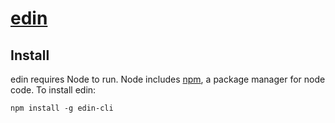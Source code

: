 # [edin](http://edin.ro)
## Install

edin requires Node to run. Node includes [npm](http://npmjs.org/),
a package manager for node code. To install edin:

    npm install -g edin-cli